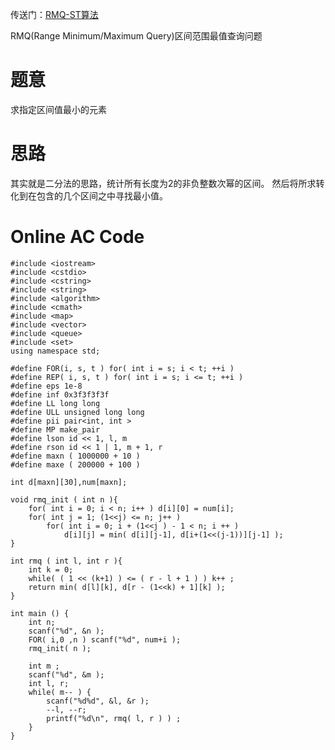 传送门：[RMQ-ST算法](https://hihocoder.com/contest/hiho16/problem/1)

RMQ(Range  Minimum/Maximum Query)区间范围最值查询问题

# 题意
求指定区间值最小的元素

# 思路
其实就是二分法的思路，统计所有长度为2的非负整数次幂的区间。
然后将所求转化到在包含的几个区间之中寻找最小值。

# Online AC Code
```
#include <iostream>
#include <cstdio>
#include <cstring>
#include <string>
#include <algorithm>
#include <cmath>
#include <map>
#include <vector>
#include <queue>
#include <set>
using namespace std;

#define FOR(i, s, t ) for( int i = s; i < t; ++i )
#define REP( i, s, t ) for( int i = s; i <= t; ++i ) 
#define eps 1e-8
#define inf 0x3f3f3f3f
#define LL long long 
#define ULL unsigned long long
#define pii pair<int, int >
#define MP make_pair
#define lson id << 1, l, m
#define rson id << 1 | 1, m + 1, r
#define maxn ( 1000000 + 10 )
#define maxe ( 200000 + 100 )

int d[maxn][30],num[maxn];

void rmq_init ( int n ){
	for( int i = 0; i < n; i++ ) d[i][0] = num[i];
	for( int j = 1; (1<<j) <= n; j++ )
		for( int i = 0; i + (1<<j ) - 1 < n; i ++ )
			d[i][j] = min( d[i][j-1], d[i+(1<<(j-1))][j-1] );
}

int rmq ( int l, int r ){
	int k = 0;
	while( ( 1 << (k+1) ) <= ( r - l + 1 ) ) k++ ;
	return min( d[l][k], d[r - (1<<k) + 1][k] );
}

int main () {
	int n;
	scanf("%d", &n );
	FOR( i,0 ,n ) scanf("%d", num+i );
	rmq_init( n );

	int m ;
	scanf("%d", &m );
	int l, r;
	while( m-- ) {
		scanf("%d%d", &l, &r );
		--l, --r;
		printf("%d\n", rmq( l, r ) ) ;
	}
}

```